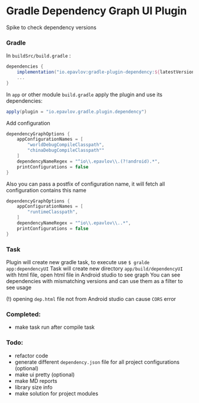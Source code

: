 # Gradle Dependency Graph UI Plugin

Spike to check dependency versions

### Gradle

In `buildSrc/build.gradle`   :

```gradle
dependencies {
    implementation("io.epavlov:gradle-plugin-dependency:${latestVersion}")
    ...
}
```

In `app` or other module `build.gradle` apply the plugin and use its dependencies:

```gradle
apply(plugin = "io.epavlov.gradle.plugin.dependency")
```

Add configuration

``` groovy
dependencyGraphOptions {
    appConfigurationNames = [
        "worldDebugCompileClasspath",
        "chinaDebugCompileClasspath""
    ]
    dependencyNameRegex = "^io\\.epavlov\\.(?!android).*",
    printConfigurations = false
}
```
Also you can pass a postfix of configuration name, it will fetch all configuration contains this name
``` groovy
dependencyGraphOptions {
    appConfigurationNames = [
        "runtimeClasspath",
    ]
    dependencyNameRegex = "^io\\.epavlov\\..*",
    printConfigurations = false
}
```


### Task

Plugin will create new gradle task, to execute use
``
$ gralde app:dependencyUI
``
Task will create new directory `app/build/dependencyUI` with html file, open html file in Android
studio to see graph
You can see dependencies with mismatching versions and can use them as a filter to see usage

(!) opening `dep.html` file not from Android studio can cause `CORS` error

### Completed: 
- make task run after compile task
### Todo:
- refactor code
- generate different `dependency.json` file for all project configurations (optional)
- make ui pretty (optional)
- make MD reports
- library size info
- make solution for project modules